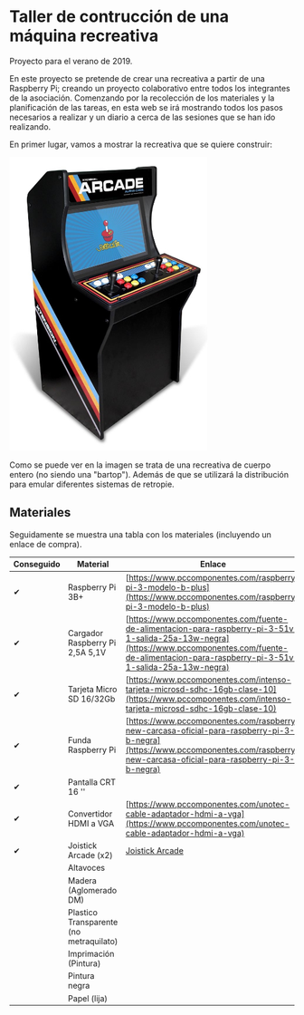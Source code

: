 # Taller de contrucción de una máquina recreativa 

Proyecto para el verano de 2019. 

En este proyecto se pretende de crear una recreativa a partir de una Raspberry Pi; creando un proyecto colaborativo entre todos los integrantes de la asociación. Comenzando por la recolección de los materiales y la planificación de las tareas, en esta web se irá mostrando todos los pasos necesarios a realizar y un diario a cerca de las sesiones que se han ido realizando.

En primer lugar, vamos a mostrar la recreativa que se quiere construir:

![arcade](images/arcade.jpg)

Como se puede ver en la imagen se trata de una recreativa de cuerpo entero (no siendo una "bartop"). Además de que se utilizará la distribución para emular diferentes sistemas de retropie.

## Materiales

Seguidamente se muestra una tabla con los materiales (incluyendo un enlace de compra).

| Conseguido | Material         | Enlace | Observaciones |
|------------|------------------|--------|---------------|
|     ✔   | Raspberry Pi 3B+ |    [https://www.pccomponentes.com/raspberry-pi-3-modelo-b-plus](https://www.pccomponentes.com/raspberry-pi-3-modelo-b-plus)    |               |
|     ✔      |     Cargador Raspberry Pi 2,5A 5,1V             |   [https://www.pccomponentes.com/fuente-de-alimentacion-para-raspberry-pi-3-51v-1-salida-25a-13w-negra](https://www.pccomponentes.com/fuente-de-alimentacion-para-raspberry-pi-3-51v-1-salida-25a-13w-negra)     |               |
|     ✔       |       Tarjeta Micro SD 16/32Gb           |    [https://www.pccomponentes.com/intenso-tarjeta-microsd-sdhc-16gb-clase-10](https://www.pccomponentes.com/intenso-tarjeta-microsd-sdhc-16gb-clase-10)    |               |
|     ✔       |       Funda Raspberry Pi           |    [https://www.pccomponentes.com/raspberry-new-carcasa-oficial-para-raspberry-pi-3-b-negra](https://www.pccomponentes.com/raspberry-new-carcasa-oficial-para-raspberry-pi-3-b-negra)    |       Opcional        |
|      ✔      |        Pantalla CRT   16 ''       |        |       Donada        |
|      ✔      |          Convertidor HDMI a VGA        |    [https://www.pccomponentes.com/unotec-cable-adaptador-hdmi-a-vga](https://www.pccomponentes.com/unotec-cable-adaptador-hdmi-a-vga)    |               |
|      ✔      |        Joistick Arcade (x2)      |      [Joistick Arcade](https://es.aliexpress.com/item/33017830386.html?mb=Xv1WVKymoBpJ4a6&srcSns=Telegram&tid=white_backgroup_101&tt=sns_Other&aff_platform=default&cpt=1563470839884&sk=c4MkXBNI&aff_trace_key=738b4135c8784e8ab058a96baa667dbb-1563470839884-06516-c4MkXBNI&businessType=ProductDetail&templateId=white_backgroup_101&platform=AE&terminal_id=7937184d6c5c435bbc7e4f82defbb66a)    |    |
|        | Altavoces   |   |   |   |
|        | Madera (Aglomerado DM)    |    |    |
|        |    Plastico Transparente (no metraquilato)    |    |    |
|        |    Imprimación (Pintura)    |    |    |
|        |    Pintura negra    |    |    |
|        |    Papel (lija)    |    |    |
